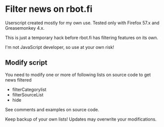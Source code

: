 # Filter news on rbot.fi

Userscript created mostly for my own use. Tested only with Firefox 57.x and Greasemonkey 4.x.

This is just a temporary hack before rbot.fi has filtering features on its own.

I'm not JavaScript developer, so use at your own risk!

## Modify script

You need to modify one or more of following lists on source code to get news filtered
- filterCategorylist
- filterSourceList
- hide

See comments and examples on source code.

Keep backup of your own lists! Updates may overwrite your modifications.

